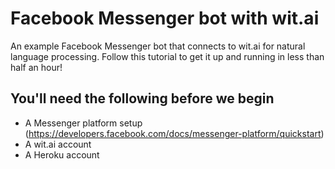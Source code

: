 # Facebook Messenger bot with wit.ai
An example Facebook Messenger bot that connects to wit.ai for natural language processing. Follow this tutorial to get it up and running in less than half an hour!

## You'll need the following before we begin
* A Messenger platform setup (https://developers.facebook.com/docs/messenger-platform/quickstart)
* A wit.ai account
* A Heroku account
